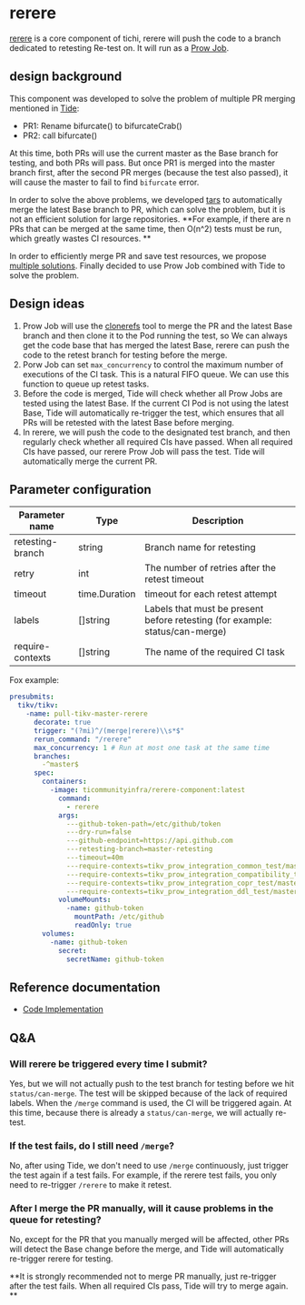 # rerere

[rerere](https://github.com/ti-community-infra/tichi/tree/master/internal/pkg/rerere) is a core component of tichi, rerere will push the code to a branch dedicated to retesting Re-test on. It will run as a [Prow Job](https://github.com/kubernetes/test-infra/blob/master/prow/jobs.md).

## design background

This component was developed to solve the problem of multiple PR merging mentioned in [Tide](components/tide.md):

- PR1: Rename bifurcate() to bifurcateCrab()
- PR2: call bifurcate()

At this time, both PRs will use the current master as the Base branch for testing, and both PRs will pass. But once PR1 is merged into the master branch first, after the second PR merges (because the test also passed), it will cause the master to fail to find `bifurcate` error.

In order to solve the above problems, we developed [tars](plugins/tars.md) to automatically merge the latest Base branch to PR, which can solve the problem, but it is not an efficient solution for large repositories. **For example, if there are n PRs that can be merged at the same time, then O(n^2) tests must be run, which greatly wastes CI resources. **

In order to efficiently merge PR and save test resources, we propose [multiple solutions](https://github.com/ti-community-infra/rfcs/discussions/13). Finally decided to use Prow Job combined with Tide to solve the problem.

## Design ideas

1. Prow Job will use the [clonerefs](https://github.com/kubernetes/test-infra/tree/master/prow/clonerefs) tool to merge the PR and the latest Base branch and then clone it to the Pod running the test, so We can always get the code base that has merged the latest Base, rerere can push the code to the retest branch for testing before the merge.
2. Porw Job can set `max_concurrency` to control the maximum number of executions of the CI task. This is a natural FIFO queue. We can use this function to queue up retest tasks.
3. Before the code is merged, Tide will check whether all Prow Jobs are tested using the latest Base. If the current CI Pod is not using the latest Base, Tide will automatically re-trigger the test, which ensures that all PRs will be retested with the latest Base before merging.
4. In rerere, we will push the code to the designated test branch, and then regularly check whether all required CIs have passed. When all required CIs have passed, our rerere Prow Job will pass the test. Tide will automatically merge the current PR.

## Parameter configuration

| Parameter name   | Type          | Description                                                                  |
| ---------------- | ------------- | ---------------------------------------------------------------------------- |
| retesting-branch | string        | Branch name for retesting                                                    |
| retry            | int           | The number of retries after the retest timeout                               |
| timeout          | time.Duration | timeout for each retest attempt                                              |
| labels           | []string      | Labels that must be present before retesting (for example: status/can-merge) |
| require-contexts | []string      | The name of the required CI task                                             |


Fox example:

```yaml
presubmits:
  tikv/tikv:
    -name: pull-tikv-master-rerere
      decorate: true
      trigger: "(?mi)^/(merge|rerere)\\s*$"
      rerun_command: "/rerere"
      max_concurrency: 1 # Run at most one task at the same time
      branches:
        -^master$
      spec:
        containers:
          -image: ticommunityinfra/rerere-component:latest
            command:
              - rerere
            args:
              ---github-token-path=/etc/github/token
              ---dry-run=false
              ---github-endpoint=https://api.github.com
              ---retesting-branch=master-retesting
              ---timeout=40m
              ---require-contexts=tikv_prow_integration_common_test/master-retesting
              ---require-contexts=tikv_prow_integration_compatibility_test/master-retesting
              ---require-contexts=tikv_prow_integration_copr_test/master-retesting
              ---require-contexts=tikv_prow_integration_ddl_test/master-retesting
            volumeMounts:
              -name: github-token
                mountPath: /etc/github
                readOnly: true
        volumes:
          -name: github-token
            secret:
              secretName: github-token
```

## Reference documentation

- [Code Implementation](https://github.com/ti-community-infra/tichi/tree/master/internal/pkg/rerere)

## Q&A

### Will rerere be triggered every time I submit?

Yes, but we will not actually push to the test branch for testing before we hit `status/can-merge`. The test will be skipped because of the lack of required labels. When the `/merge` command is used, the CI will be triggered again. At this time, because there is already a `status/can-merge`, we will actually re-test.

### If the test fails, do I still need `/merge`?

No, after using Tide, we don't need to use `/merge` continuously, just trigger the test again if a test fails. For example, if the rerere test fails, you only need to re-trigger `/rerere` to make it retest.

### After I merge the PR manually, will it cause problems in the queue for retesting?

No, except for the PR that you manually merged will be affected, other PRs will detect the Base change before the merge, and Tide will automatically re-trigger rerere for testing. 

**It is strongly recommended not to merge PR manually, just re-trigger after the test fails. When all required CIs pass, Tide will try to merge again. **